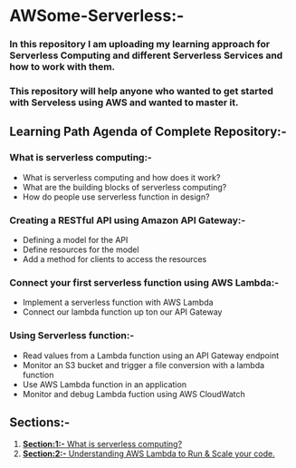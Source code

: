 # AWSome-Serverless:-
### In this repository I am uploading my learning approach for Serverless Computing and different Serverless Services and how to work with them. 
### This repository will help anyone who wanted to get started with Serveless using AWS and wanted to master it.

## Learning Path Agenda of Complete Repository:-

### What is serverless computing:-
* What is serverless computing and how does it work?
* What are the building blocks of serverless computing?
* How do people use serverless function in design?

### Creating a RESTful API using Amazon API Gateway:-
* Defining a model for the API
* Define resources for the model
* Add a method for clients to access the resources

### Connect your first serverless function using AWS Lambda:-
* Implement a serverless function with AWS Lambda
* Connect our lambda function up ton our API Gateway

### Using Serverless function:-
* Read values from a Lambda function using an API Gateway endpoint
* Monitor an S3 bucket and trigger a file conversion with a lambda function
* Use AWS Lambda function in an application 
* Monitor and debug Lambda fuction using AWS CloudWatch

## Sections:-
1. [**Section:1:-** What is serverless computing?](https://github.com/sauravraghuvanshi/Awsome-Serverless/tree/main/Section%201-%20What%20is%20serverless%20computing)
2. [**Section:2:-** Understanding AWS Lambda to Run & Scale your code.](https://github.com/sauravraghuvanshi/Awsome-Serverless/tree/main/Section%202-Understanding%20AWS%20Lambda%20to%20Run%20%26%20Scale%20your%20code)

